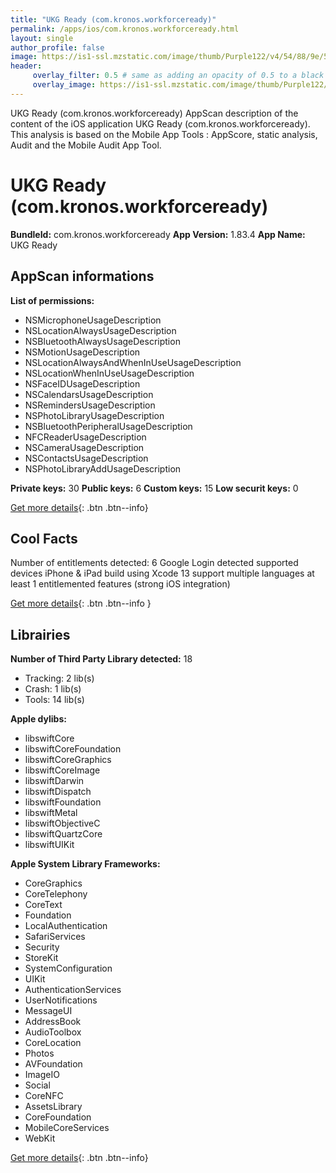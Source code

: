 ```yaml
---
title: "UKG Ready (com.kronos.workforceready)"
permalink: /apps/ios/com.kronos.workforceready.html
layout: single
author_profile: false
image: https://is1-ssl.mzstatic.com/image/thumb/Purple122/v4/54/88/9e/54889eea-d1a9-31f7-4a2e-f35090f095e4/AppIcon-0-0-1x_U007emarketing-0-0-0-10-0-0-sRGB-0-0-0-GLES2_U002c0-512MB-85-220-0-0.png/512x512bb.jpg
header: 
     overlay_filter: 0.5 # same as adding an opacity of 0.5 to a black background
     overlay_image: https://is1-ssl.mzstatic.com/image/thumb/Purple122/v4/54/88/9e/54889eea-d1a9-31f7-4a2e-f35090f095e4/AppIcon-0-0-1x_U007emarketing-0-0-0-10-0-0-sRGB-0-0-0-GLES2_U002c0-512MB-85-220-0-0.png/512x512bb.jpg
---
```

UKG Ready (com.kronos.workforceready) AppScan description of the content of the iOS application UKG Ready (com.kronos.workforceready). This analysis is based on the Mobile App Tools : AppScore, static analysis, Audit and the Mobile Audit App Tool.

# UKG Ready (com.kronos.workforceready)

**BundleId:** com.kronos.workforceready
**App Version:** 1.83.4
**App Name:** UKG Ready


## AppScan informations 

**List of permissions:** 
- NSMicrophoneUsageDescription
- NSLocationAlwaysUsageDescription
- NSBluetoothAlwaysUsageDescription
- NSMotionUsageDescription
- NSLocationAlwaysAndWhenInUseUsageDescription
- NSLocationWhenInUseUsageDescription
- NSFaceIDUsageDescription
- NSCalendarsUsageDescription
- NSRemindersUsageDescription
- NSPhotoLibraryUsageDescription
- NSBluetoothPeripheralUsageDescription
- NFCReaderUsageDescription
- NSCameraUsageDescription
- NSContactsUsageDescription
- NSPhotoLibraryAddUsageDescription
  
  
**Private keys:** 30
**Public keys:** 6
**Custom keys:** 15
**Low securit keys:** 0
  
[Get more details](/pricing.html){: .btn .btn--info}

## Cool Facts

Number of entitlements detected: 6
Google Login detected
supported devices iPhone & iPad
build using Xcode 13
support multiple languages
at least 1 entitlemented features (strong iOS integration)
  
[Get more details](/pricing.html){: .btn .btn--info }

## Librairies 
**Number of Third Party Library detected:** 18
- Tracking: 2 lib(s)
- Crash: 1 lib(s)
- Tools: 14 lib(s)


**Apple dylibs:**
- libswiftCore
- libswiftCoreFoundation
- libswiftCoreGraphics
- libswiftCoreImage
- libswiftDarwin
- libswiftDispatch
- libswiftFoundation
- libswiftMetal
- libswiftObjectiveC
- libswiftQuartzCore
- libswiftUIKit


**Apple System Library Frameworks:**
- CoreGraphics
- CoreTelephony
- CoreText
- Foundation
- LocalAuthentication
- SafariServices
- Security
- StoreKit
- SystemConfiguration
- UIKit
- AuthenticationServices
- UserNotifications
- MessageUI
- AddressBook
- AudioToolbox
- CoreLocation
- Photos
- AVFoundation
- ImageIO
- Social
- CoreNFC
- AssetsLibrary
- CoreFoundation
- MobileCoreServices
- WebKit


  
[Get more details](/pricing.html){: .btn .btn--info}

